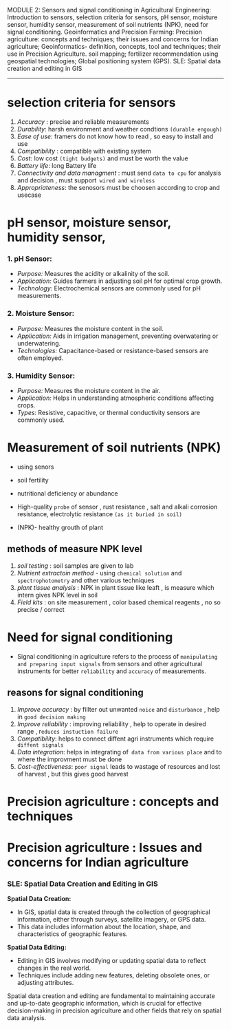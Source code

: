 MODULE 2: Sensors and signal conditioning in Agricultural Engineering: Introduction to sensors, selection criteria for sensors, pH sensor, moisture sensor, humidity sensor, measurement of soil nutrients (NPK), need for signal conditioning.
Geoinformatics and Precision Farming: Precision agriculture: concepts and techniques; their issues and concerns for Indian agriculture; Geoinformatics- definition, concepts, tool and techniques; their use in Precision Agriculture. soil mapping; fertilizer recommendation using geospatial technologies; Global positioning system (GPS).
SLE: Spatial data creation and editing in GIS

---

# selection criteria for sensors

1. _Accuracy_ : precise and reliable measurements
2. _Durability_: harsh environment and weather condtions `(durable engough)`
3. _Ease of use_: framers do not know how to read , so easy to install and use
4. _Compatibility_ : compatible with existing system
5. _Cost_: low cost `(tight budgets)` and must be worth the value
6. _Battery life_: long Battery life
7. _Connectivity and data managment_ : must send `data to cpu` for analysis and decision , must support` wired and wireless`
8. _Appropriateness_: the senosors must be choosen according to crop and usecase

# pH sensor, moisture sensor, humidity sensor,

### 1. pH Sensor:

- _Purpose:_ Measures the acidity or alkalinity of the soil.
- _Application:_ Guides farmers in adjusting soil pH for optimal crop growth.
- _Technology:_ Electrochemical sensors are commonly used for pH measurements.

### 2. Moisture Sensor:

- _Purpose:_ Measures the moisture content in the soil.
- _Application:_ Aids in irrigation management, preventing overwatering or underwatering.
- _Technologies:_ Capacitance-based or resistance-based sensors are often employed.

### 3. Humidity Sensor:

- _Purpose:_ Measures the moisture content in the air.
- _Application:_ Helps in understanding atmospheric conditions affecting crops.
- _Types:_ Resistive, capacitive, or thermal conductivity sensors are commonly used.

# Measurement of soil nutrients (NPK)

- using senors
- soil fertility
- nutritional deficiency or abundance
- High-quality `probe` of sensor , rust resistance , salt and alkali corrosion resistance, electrolytic resistance `(as it buried in soil)`

- (NPK)- healthy grouth of plant

## methods of measure NPK level

1. _soil testing_ : soil samples are given to lab
2. _Nutrient extractoin method_ - using `chemical solution` and `spectrophotometry` and other various techniques
3. _plant tissue analysis_ : NPK in plant tissue like leaft , is measure which intern gives NPK level in soil
4. _Field kits_ : on site measurement , color based chemical reagents , no so precise / correct

# Need for signal conditioning

- Signal conditioning in agriculture refers to the process of `manipulating and preparing input signals` from sensors and other agricultural instruments for better `reliability` and `accuracy` of measurements.

## reasons for signal conditioning

1. _Improve accuracy_ : by fillter out unwanted `noice` and `disturbance` , help in `good decision making `
2. _Improve reliability_ : improving reliability , help to operate in desired range , r`educes instuction failure`
3. _Compatibility_: helps to connect diffent agri instruments which require` diffent signals`
4. _Data integration_: helps in integrating of` data from various place` and to where the improvment must be done
5. _Cost-effectiveness_: `poor signal` leads to wastage of resources and lost of harvest , but this gives good harvest

# Precision agriculture : concepts and techniques

# Precision agriculture : Issues and concerns for Indian agriculture



### **SLE: Spatial Data Creation and Editing in GIS**

**Spatial Data Creation:**

- In GIS, spatial data is created through the collection of geographical information, either through surveys, satellite imagery, or GPS data.
- This data includes information about the location, shape, and characteristics of geographic features.

**Spatial Data Editing:**

- Editing in GIS involves modifying or updating spatial data to reflect changes in the real world.
- Techniques include adding new features, deleting obsolete ones, or adjusting attributes.

Spatial data creation and editing are fundamental to maintaining accurate and up-to-date geographic information, which is crucial for effective decision-making in precision agriculture and other fields that rely on spatial data analysis.
